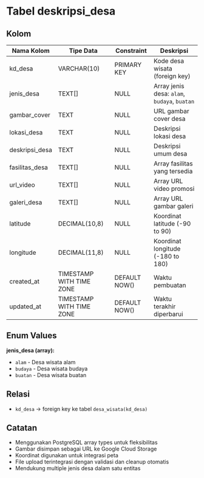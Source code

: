 # Tabel deskripsi_desa

## Kolom

| Nama Kolom | Tipe Data | Constraint | Deskripsi |
|------------|-----------|------------|-----------|
| kd_desa | VARCHAR(10) | PRIMARY KEY | Kode desa wisata (foreign key) |
| jenis_desa | TEXT[] | NULL | Array jenis desa: `alam`, `budaya`, `buatan` |
| gambar_cover | TEXT | NULL | URL gambar cover desa |
| lokasi_desa | TEXT | NULL | Deskripsi lokasi desa |
| deskripsi_desa | TEXT | NULL | Deskripsi umum desa |
| fasilitas_desa | TEXT[] | NULL | Array fasilitas yang tersedia |
| url_video | TEXT[] | NULL | Array URL video promosi |
| galeri_desa | TEXT[] | NULL | Array URL gambar galeri |
| latitude | DECIMAL(10,8) | NULL | Koordinat latitude (-90 to 90) |
| longitude | DECIMAL(11,8) | NULL | Koordinat longitude (-180 to 180) |
| created_at | TIMESTAMP WITH TIME ZONE | DEFAULT NOW() | Waktu pembuatan |
| updated_at | TIMESTAMP WITH TIME ZONE | DEFAULT NOW() | Waktu terakhir diperbarui |

## Enum Values

**jenis_desa (array):**

- `alam` - Desa wisata alam
- `budaya` - Desa wisata budaya  
- `buatan` - Desa wisata buatan

## Relasi

- `kd_desa` → foreign key ke tabel `desa_wisata(kd_desa)`

## Catatan

- Menggunakan PostgreSQL array types untuk fleksibilitas
- Gambar disimpan sebagai URL ke Google Cloud Storage
- Koordinat digunakan untuk integrasi peta
- File upload terintegrasi dengan validasi dan cleanup otomatis
- Mendukung multiple jenis desa dalam satu entitas
